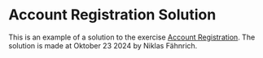# Account Registration Solution

This is an example of a solution to the exercise [Account Registration](https://github.com/jensen-frontend-2024/exercise-js-account-registration). The solution is made at Oktober 23 2024 by Niklas Fähnrich. 

